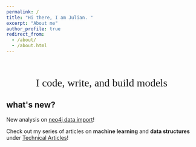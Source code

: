 ```yaml
---
permalink: /
title: "Hi there, I am Julian. "
excerpt: "About me"
author_profile: true
redirect_from:
  - /about/
  - /about.html
---
```

<p style="font-family:consolas;font-size:28px;text-align:center">
         <br>
         I code, write, and build models
         <br>
      </p>

what's new?
------

New analysis on [neo4j data import](https://julianwangnwu.github.io/posts/2019/06/import-neo4j/)!

Check out my series of articles on **machine learning** and **data structures** under [Technical Articles](https://julianwangnwu.github.io/year-archive/)!
